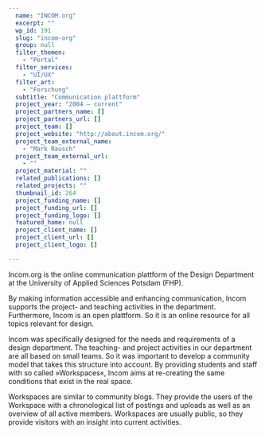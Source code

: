 ```yaml
---
  name: "INCOM.org"
  excerpt: ""
  wp_id: 191
  slug: "incom-org"
  group: null
  filter_themen: 
    - "Portal"
  filter_services: 
    - "UI/UX"
  filter_art: 
    - "Forschung"
  subtitle: "Communication plattform"
  project_year: "2004 – current"
  project_partners_name: []
  project_partners_url: []
  project_team: []
  project_website: "http://about.incom.org/"
  project_team_external_name: 
    - "Mark Rausch"
  project_team_external_url: 
    - ""
  project_material: ""
  related_publications: []
  related_projects: ""
  thumbnail_id: 264
  project_funding_name: []
  project_funding_url: []
  project_funding_logo: []
  featured_home: null
  project_client_name: []
  project_client_url: []
  project_client_logo: []

---
```


Incom.org is the online communication plattform of the Design Department at the University of Applied Sciences Potsdam (FHP).

By making information accessible and enhancing communication, Incom supports the project- and teaching activities in the department. Furthermore, Incom is an open plattform. So it is an online resource for all topics relevant for design.

Incom was specifically designed for the needs and requirements of a design department. The teaching- and project activities in our department are all based on small teams. So it was important to develop a community model that takes this structure into account. By providing students and staff with so called »Workspaces«, Incom aims at re-creating the same conditions that exist in the real space.

Workspaces are similar to community blogs. They provide the users of the Workspace with a chronological list of postings and uploads as well as an overview of all active members. Workspaces are usually public, so they provide visitors with an insight into current activities.